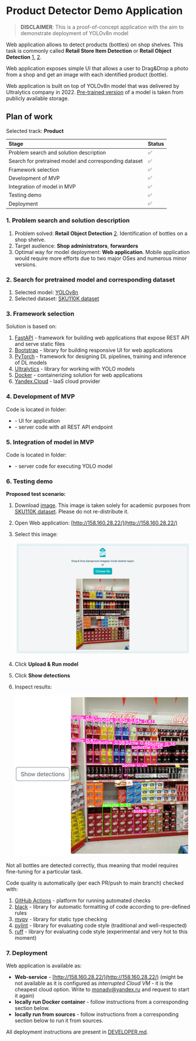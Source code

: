 # Product Detector Demo Application

> **DISCLAIMER**: This is a proof-of-concept application with the aim to demonstrate
> deployment of YOLOv8n model

Web application allows to detect products (bottles) on shop shelves. This task is commonly called
**Retail Store Item Detection** or **Retail Object Detection** [1], [2].

Web application exposes simple UI that allows a user to Drag&Drop a photo from a shop and get
an image with each identified product (bottle).

Web application is built on top of YOLOv8n model that was delivered by Ultralytics company in 2022.
[Pre-trained version](https://docs.ultralytics.com/models/yolov8/#supported-tasks)
of a model is taken from publicly available storage.

## Plan of work

Selected track: **Product**

|Stage | Status |
|:---|:---|
| Problem search and solution description | ✅ |
| Search for pretrained model and corresponding dataset | ✅ |
| Framework selection | ✅ |
| Development of MVP | ✅ |
| Integration of model in MVP | ✅ |
| Testing demo | ✅ |
| Deployment | ✅ |

### 1. Problem search and solution description

1. Problem solved: **Retail Object Detection** [2]. Identification of bottles on a shop shelve.
2. Target audience: **Shop administrators**, **forwarders**
3. Optimal way for model deployment: **Web application**. Mobile application would require more
   efforts due to two major OSes and numerous minor versions.

### 2. Search for pretrained model and corresponding dataset

1. Selected model: [YOLOv8n](https://docs.ultralytics.com/models/yolov8/#supported-tasks)
2. Selected dataset: [SKU110K dataset](https://github.com/eg4000/SKU110K_CVPR19)

### 3. Framework selection

Solution is based on:

1. [FastAPI](https://fastapi.tiangolo.com/) - framework for building web applications
   that expose REST API and serve static files
2. [Bootstrap](https://getbootstrap.com/) - library for building responsive UI for web applications
3. [PyTorch](https://pytorch.org/) - framework for designing DL pipelines, training and inference
   of DL models
4. [Ultralytics](https://docs.ultralytics.com/) - library for working with YOLO models
5. [Docker](https://www.docker.com/) - containerizing solution for web applications
6. [Yandex.Cloud](https://cloud.yandex.ru/) - IaaS cloud provider

### 4. Development of MVP

Code is located in [](./app) folder:

* [](./app/static) - UI for application
* [](./app/main.py) - server code with all REST API endpoint

### 5. Integration of model in MVP

Code is located in [](./app) folder:

* [](./app/yolo) - server code for executing YOLO model

### 6. Testing demo

**Proposed test scenario:**

1. Download [image](img/test_7.jpg). This image is taken solely for academic purposes from
   [SKU110K dataset](https://github.com/eg4000/SKU110K_CVPR19). Please do not re-distribute it.
2. Open Web application: [http://158.160.28.22/](http://158.160.28.22/)
3. Select this image:

   ![](img/upload.png)
4. Click **Upload & Run model**
5. Click **Show detections**
6. Inspect results:

   ![](img/result.png)

Not all bottles are detected correctly, thus meaning that model requires fine-tuning for a
particular task.

Code quality is automatically (per each PR/push to main branch) checked with:

1. [GitHub Actions](https://github.com/features/actions) - platform for running automated checks
2. [black](https://pypi.org/project/black/) - library for automatic formatting of code
   according to pre-defined rules
3. [mypy](https://pypi.org/project/mypy/) - library for static type checking
4. [pylint](https://pypi.org/project/pylint/) - library for evaluating code style
   (traditional and well-respected)
5. [ruff](https://pypi.org/project/ruff/) - library for evaluating code style
   (experimental and very hot to this moment)

### 7. Deployment

Web application is available as:

* **Web-service** - [http://158.160.28.22/](http://158.160.28.22/)
  (might be not available as it is configured as _interrupted Cloud VM_ - it is
  the cheapest cloud option. Write to monadv@yandex.ru and request to start it again)
* **locally run Docker container** - follow instructions from a corresponding section below.
* **locally run from sources** - follow instructions from a corresponding section below to run it
  from sources.

All deployment instructions are present in [DEVELOPER.md](DEVELOPER.md).

[1]: https://blog.roboflow.com/retail-store-item-detection-using-yolov5/

[2]: https://catalog.ngc.nvidia.com/orgs/nvidia/teams/tao/models/retail_object_detection
